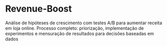 # Revenue-Boost
Análise de hipóteses de crescimento com testes A/B para aumentar receita em loja online. Processo completo: priorização, implementação de experimentos e mensuração de resultados para decisões baseadas em dados
